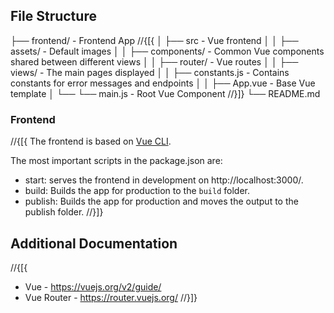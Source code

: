 ﻿## File Structure

├── frontend/ - Frontend App
//{[{
│ ├── src - Vue frontend
│ │   ├── assets/                     - Default images
│ │   ├── components/                 - Common Vue components shared between different views
│ │   ├── router/                     - Vue routes
│ │   ├── views/                      - The main pages displayed
│ │   ├── constants.js                - Contains constants for error messages and endpoints
│ │   ├── App.vue                     - Base Vue template
│ └── └── main.js                     - Root Vue Component
//}]}
└── README.md

### Frontend

//{[{
The frontend is based on [Vue CLI](https://cli.vuejs.org/).

The most important scripts in the package.json are:
  - start: serves the frontend in development on http://localhost:3000/.
  - build: Builds the app for production to the `build` folder.
  - publish: Builds the app for production and moves the output to the publish folder.
//}]}

## Additional Documentation

//{[{
- Vue - https://vuejs.org/v2/guide/
- Vue Router - https://router.vuejs.org/
//}]}
